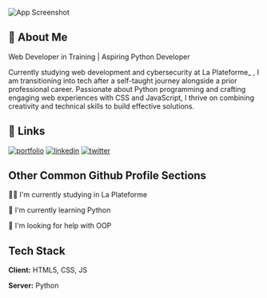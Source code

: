 ![App Screenshot](https://res.cloudinary.com/dxub0smsi/image/upload/v1733176430/wkscyuexjiity4qf3pmj.png)

## 🚀 About Me
Web Developer in Training | Aspiring Python Developer

Currently studying web development and cybersecurity at La Plateforme_ , I am transitioning into tech after a self-taught journey alongside a prior professional career. Passionate about Python programming and crafting engaging web experiences with CSS and JavaScript, I thrive on combining creativity and technical skills to build effective solutions.

## 🔗 Links
[![portfolio](https://img.shields.io/badge/my_portfolio-000?style=for-the-badge&logo=ko-fi&logoColor=white)](https://katherineoelsner.com/)
[![linkedin](https://img.shields.io/badge/linkedin-0A66C2?style=for-the-badge&logo=linkedin&logoColor=white)](https://www.linkedin.com/in/alexandre-kegresse-81678933b/)
[![twitter](https://img.shields.io/badge/twitter-1DA1F2?style=for-the-badge&logo=twitter&logoColor=white)](https://x.com/elonmusk)

## Other Common Github Profile Sections
👩‍💻 I'm currently studying in La Plateforme

🧠 I'm currently learning Python

🤔 I'm looking for help with OOP

## Tech Stack

**Client:** HTML5, CSS, JS

**Server:** Python
